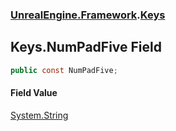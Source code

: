 ### [UnrealEngine.Framework](./UnrealEngine-Framework.md 'UnrealEngine.Framework').[Keys](./UnrealEngine-Framework-Keys.md 'UnrealEngine.Framework.Keys')
## Keys.NumPadFive Field
  
```csharp
public const NumPadFive;
```
#### Field Value
[System.String](https://docs.microsoft.com/en-us/dotnet/api/System.String 'System.String')  

